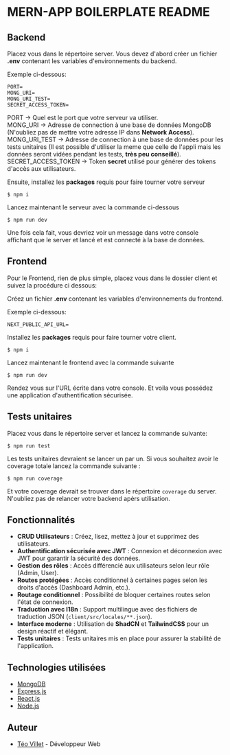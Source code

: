 # MERN-APP BOILERPLATE README

## Backend

Placez vous dans le répertoire server.
Vous devez d'abord créer un fichier **.env** contenant les variables d'environnements du backend.

Exemple ci-dessous:

```env
PORT=
MONG_URI=
MONG_URI_TEST=
SECRET_ACCESS_TOKEN=
```

PORT -> Quel est le port que votre serveur va utiliser.  
MONG_URI -> Adresse de connection à une base de données MongoDB (N'oubliez pas de mettre votre adresse IP dans **Network Access**).  
MONG_URI_TEST -> Adresse de connection à une base de données pour les tests unitaires (Il est possible d'utiliser la meme que celle de l'appli mais les données seront vidées pendant les tests, **très peu conseillé**).  
SECRET_ACCESS_TOKEN -> Token **secret** utilisé pour générer des tokens d'accès aux utilisateurs.

Ensuite, installez les **packages** requis pour faire tourner votre serveur

```shell
$ npm i
```

Lancez maintenant le serveur avec la commande ci-dessous

```shell
$ npm run dev
```

Une fois cela fait, vous devriez voir un message dans votre console affichant que le server et lancé et est connecté à la base de données.

## Frontend

Pour le Frontend, rien de plus simple, placez vous dans le dossier client et suivez la procédure ci dessous:

Créez un fichier **.env** contenant les variables d'environnements du frontend.

Exemple ci-dessous:

```env
NEXT_PUBLIC_API_URL=
```

Installez les **packages** requis pour faire tourner votre client.

```shell
$ npm i
```

Lancez maintenant le frontend avec la commande suivante

```shell
$ npm run dev
```

Rendez vous sur l'URL écrite dans votre console.
Et voila vous possédez une application d'authentification sécurisée.

## Tests unitaires

Placez vous dans le répertoire server et lancez la commande suivante:

```shell
$ npm run test
```

Les tests unitaires devraient se lancer un par un.
Si vous souhaitez avoir le coverage totale lancez la commande suivante :

```shell
$ npm run coverage
```

Et votre coverage devrait se trouver dans le répertoire `coverage` du server.
N'oubliez pas de relancer votre backend apèrs utilisation.

## Fonctionnalités

- **CRUD Utilisateurs** : Créez, lisez, mettez à jour et supprimez des utilisateurs.
- **Authentification sécurisée avec JWT** : Connexion et déconnexion avec JWT pour garantir la sécurité des données.
- **Gestion des rôles** : Accès différencié aux utilisateurs selon leur rôle (Admin, User).
- **Routes protégées** : Accès conditionnel à certaines pages selon les droits d'accès (Dashboard Admin, etc.).
- **Routage conditionnel** : Possibilité de bloquer certaines routes selon l'état de connexion.
- **Traduction avec I18n** : Support multilingue avec des fichiers de traduction JSON (`client/src/locales/**.json`).
- **Interface moderne** : Utilisation de **ShadCN** et **TailwindCSS** pour un design réactif et élégant.
- **Tests unitaires** : Tests unitaires mis en place pour assurer la stabilité de l'application.

## Technologies utilisées

- [MongoDB](https://www.mongodb.com/)
- [Express.js](https://expressjs.com/)
- [React.js](https://reactjs.org/)
- [Node.js](https://nodejs.org/en/)

## Auteur

- [Téo Villet](https://teovlt.github.io) - Développeur Web
